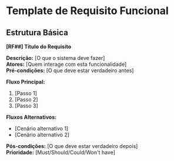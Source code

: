 # Template de Requisito Funcional

## Estrutura Básica

**[RF##] Título do Requisito**

**Descrição:** [O que o sistema deve fazer]  
**Atores:** [Quem interage com esta funcionalidade]  
**Pré-condições:** [O que deve estar verdadeiro antes]  

**Fluxo Principal:**
1. [Passo 1]
2. [Passo 2]
3. [Passo 3]

**Fluxos Alternativos:**
- [Cenário alternativo 1]
- [Cenário alternativo 2]

**Pós-condições:** [O que deve estar verdadeiro depois]  
**Prioridade:** [Must/Should/Could/Won't have]
